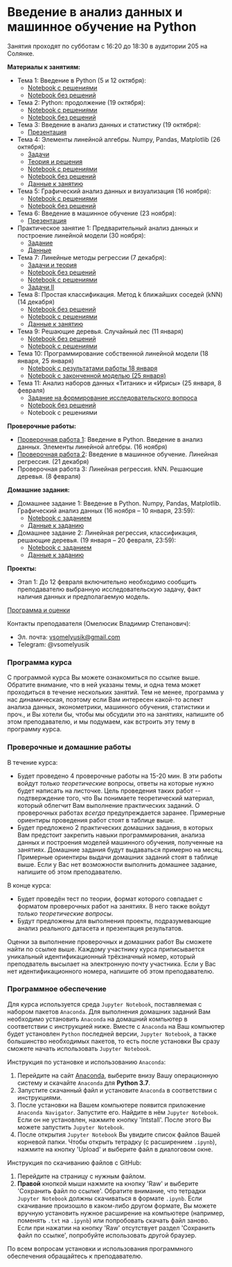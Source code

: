 # Введение в анализ данных и машинное обучение на Python

Занятия проходят по субботам с 16:20 до 18:30 в аудитории 205 на Солянке.

__Материалы к занятиям:__
- Тема 1: Введение в Python (5 и 12 октября):
  - [Notebook с решениями](https://github.com/V-Marco/intro_to_ml_py/blob/master/lesson_1/Intro_to_Python.ipynb)
  - [Notebook без решений](https://github.com/V-Marco/intro_to_ml_py/blob/master/lesson_1/Intro_to_Python_empty.ipynb) 
- Тема 2: Python: продолжение (19 октября):
  - [Notebook с решениями](https://github.com/V-Marco/intro_to_ml_py/blob/master/lesson_2/python_contd.ipynb)
  - [Notebook без решений](https://github.com/V-Marco/intro_to_ml_py/blob/master/lesson_2/python_contd_no_sol.ipynb)
- Тема 3: Введение в анализ данных и статистику (19 октября):
  - [Презентация](https://github.com/V-Marco/intro_to_ml_py/blob/master/lesson_3/intro_to_ad_and_ml.pdf)
- Тема 4: Элементы линейной алгебры. Numpy, Pandas, Matplotlib (26 октября):
  - [Задачи](https://github.com/V-Marco/intro_to_ml_py/blob/master/lesson_4/linear_algebra_problems.pdf)
  - [Теория и решения](https://github.com/V-Marco/intro_to_ml_py/blob/master/lesson_4/Solutions/linear_algebra_problems_solutions.pdf)
  - [Notebook с решениями](https://github.com/V-Marco/intro_to_ml_py/blob/master/lesson_4/NumPy_Pandas_Matplotlib_LinAlg.ipynb)
  - [Notebook без решений](https://github.com/V-Marco/intro_to_ml_py/blob/master/lesson_4/NumPy_Pandas_Matplotlib_LinAlg_no_sol.ipynb)
  - [Данные к занятию](https://github.com/V-Marco/intro_to_ml_py/blob/master/lesson_4/Metro_Interstate_Traffic_Volume.csv)
- Тема 5: Графический анализ данных и визуализация (16 ноября):
  - [Notebook с решениями](https://github.com/V-Marco/intro_to_ml_py/blob/master/lesson_5/visual_analysis.ipynb)
  - [Notebook без решений](https://github.com/V-Marco/intro_to_ml_py/blob/master/lesson_5/visual_analysis_no_sol.ipynb)
- Тема 6: Введение в машинное обучение (23 ноября):
  - [Презентация](https://github.com/V-Marco/intro_to_ml_py/blob/master/lesson_6/intro_to_ml.pdf)
- Практическое занятие 1: Предварительный анализ данных и построение линейной модели (30 ноября):
  - [Задание](https://github.com/V-Marco/intro_to_ml_py/blob/master/lesson_7/task_for_ind_work.pdf)
  - [Данные](https://github.com/V-Marco/intro_to_ml_py/blob/master/lesson_7/weatherHistory.csv)
- Тема 7: Линейные методы регрессии (7 декабря):
  - [Задачи и теория](https://github.com/V-Marco/intro_to_ml_py/blob/master/lesson_7/linear_regression_problems.pdf)
  - [Notebook без решений](https://github.com/V-Marco/intro_to_ml_py/blob/master/lesson_7/linear_regression_intro_no_sol.ipynb)
  - [Notebook с решениями](https://github.com/V-Marco/intro_to_ml_py/blob/master/lesson_7/linear_regression_intro.ipynb)
  - [Задачи II](https://github.com/V-Marco/intro_to_ml_py/blob/master/lesson_8/linear_regression_problems.pdf)
- Тема 8: Простая классификация. Метод k ближайших соседей (kNN) (14 декабря)
  - [Notebook без решений](https://github.com/V-Marco/intro_to_ml_py/blob/master/lesson_8/classification_knn_no_sol.ipynb)
  - [Notebook с решениями](https://github.com/V-Marco/intro_to_ml_py/blob/master/lesson_8/classification_knn.ipynb)
  - [Данные к занятию](https://github.com/V-Marco/intro_to_ml_py/blob/master/lesson_8/UniversalBank.csv)
- Тема 9: Решающие деревья. Случайный лес (11 января)
  - [Notebook без решений](https://github.com/V-Marco/intro_to_ml_py/blob/master/lesson_9/decision_trees_no_sol.ipynb)
  - [Notebook с решениями](https://github.com/V-Marco/intro_to_ml_py/blob/master/lesson_9/decision_trees.ipynb)
- Тема 10: Программирование собственной линейной модели (18 января, 25 января)
  - [Notebook с результатами работы 18 января](https://github.com/V-Marco/intro_to_ml_py/blob/master/lesson_10/own_linear_model_18_01.ipynb)
  - [Notebook с законченной моделью (25 января)](https://github.com/V-Marco/intro_to_ml_py/blob/master/lesson_10/own_linear_model_25_01.ipynb)
- Тема 11: Анализ наборов данных «Титаник» и «Ирисы» (25 января, 8 февраля)
  - [Задание на формирование исследовательского вопроса](https://github.com/V-Marco/intro_to_ml_py/blob/master/lesson_11/task.pdf)
  - [Notebook без решений](https://github.com/V-Marco/intro_to_ml_py/blob/master/lesson_11/Titanic.ipynb)
  - Notebook с решениями
 
__Проверочные работы:__
- [Проверочная работа 1](https://github.com/V-Marco/intro_to_ml_py/blob/master/quiz1/quiz1.pdf): Введение в Python. Введение в анализ данных. Элементы линейной алгебры. (16 ноября)
- [Проверочная работа 2](https://github.com/V-Marco/intro_to_ml_py/blob/master/quiz2/quiz2.pdf): Введение в машинное обучение. Линейная регрессия. (21 декабря)
- Проверочная работа 3: Линейная регрессия. kNN. Решающие деревья. (8 февраля)

__Домашние задания:__
- Домашнее задание 1: Введение в Python. Numpy, Pandas, Matplotlib. Графический анализ данных (16 ноября – 10 января, 23:59):
  - [Notebook с заданием](https://github.com/V-Marco/intro_to_ml_py/blob/master/hw1/hw_1_intro_to_ml_py.ipynb)
  - [Данные к заданию](https://github.com/V-Marco/intro_to_ml_py/blob/master/hw1/FISH.csv)
- Домашнее задание 2: Линейная регрессия, классификация, решающие деревья. (19 января – 20 февраля, 23:59):
  - [Notebook с заданием](https://github.com/V-Marco/intro_to_ml_py/blob/master/hw2/hw_2.ipynb)
  - [Данные к заданию](https://github.com/V-Marco/intro_to_ml_py/blob/master/hw1/FISH.csv)
  
__Проекты:__
  - Этап 1: До 12 февраля включительно необходимо сообщить преподавателю выбранную исследовательскую задачу, факт наличия данных и предполагаемую модель.

[Программа и оценки](https://docs.google.com/spreadsheets/d/1cphUB8QTql3f7Aoe57oYgVeWKIc8qAg5HtzL95zB4SE/edit?usp=sharing)

Контакты преподавателя (Омелюсик Владимир Степанович):
- Эл. почта: vsomelyusik@gmail.com
- Telegram: @vsomelyusik

### Программа курса
С программой курса Вы можете ознакомиться по ссылке выше. Обратите внимание, что в ней указаны темы, и одна тема может проходиться в течение нескольких занятий. Тем не менее, программа у нас динамическая, поэтому если Вам интересен какой-то аспект анализа данных, эконометрики, машинного обучения, статистики и проч., и Вы хотели бы, чтобы мы обсудили это на занятиях, напишите об этом преподавателю, и мы подумаем, как встроить эту тему в программу курса.

### Проверочные и домашние работы
В течение курса:
-  Будет проведено 4 проверочные работы на 15-20 мин. В эти работы войдут _только теоретические_ вопросы, ответы на которые нужно будет написать на листочке. Цель проведения таких работ -- подтверждение того, что Вы понимаете теоретический материал, который облегчит Вам выполнение практических заданий. О проверочных работах _всегда_ предупреждается заранее. Примерные ориентиры проведения работ стоят в таблице выше.
- Будет предложено 2 практических домашних задания, в которых Вам предстоит закрепить навыки программирования, анализа данных и построения моделей машинного обучения, полученные на занятиях. Домашние задания будут выдаваться примерно на месяц. Примерные ориентиры выдачи домашних заданий стоят в таблице выше. Если у Вас нет возможности выполнить домашнее задание, напишите об этом преподавателю. 

В конце курса:
- Будет проведён тест по теории, формат которого совпадает с форматом проверочных работ на занятиях. В него также войдут _только теоретические вопросы_. 
- Будут предложены для выполнения проекты, подразумевающие анализ реального датасета и презентация результатов.

Оценки за выполнение проверочных и домашних работ Вы сможете найти по ссылке выше. Каждому участнику курса приписывается уникальный идентификационный трёхзначный номер, который преподватель высылает на электронную почту участника. Если у Вас нет идентификационного номера, напишите об этом преподавателю.

### Программное обеспечение
Для курса используется среда `Jupyter Notebook`, поставляемая с набором пакетов `Anaconda`. Для выполнения домашних заданий Вам необходимо установить `Anaconda` на домашний компьютер в соответствии с инструкцией ниже. Вместе с `Anaconda` на Ваш компьютер будет установлен `Python` последней версии, `Jupyter Notebook`, а также большинство необходимых пакетов, то есть после установки Вы сразу сможете начать использовать `Jupyter Notebook`. 

Инструкция по установке и использованию `Anaconda`:
1. Перейдите на сайт [Anaconda](https://www.anaconda.com/distribution/), выберите внизу Вашу операционную систему и скачайте `Anaconda` для __Python 3.7__.
2. Запустите скачанный файл и установите `Anaconda` в соответствии с инструкциями. 
3. После установки на Вашем компьютере появится приложение `Anaconda Navigator`. Запустите его. Найдите в нём `Jupyter Notebook`. Если он не установлен, нажмите кнопку 'Intstall'. После этого Вы можете запустить `Jupyter Notebook`.
4. После открытия `Jupyter Notebook` Вы увидите список файлов Вашей корневой папки. Чтобы открыть тетрадку (с расширением `.ipynb`), нажмите на кнопку 'Upload' и выберите файл в диалоговом окне. 

Инструкция по скачиванию файлов с GitHub:
1. Перейдите на страницу с нужным файлом. 
2. __Правой__ кнопкой мыши нажмите на кнопку 'Raw' и выберите 'Сохранить файл по ссылке'. Обратите внимание, что тетрадки `Jupyter Notebook` должны скачиваться в формате `.ipynb`. Если скачивание произошло в каком-либо другом формате, Вы можете вручную установить нужное расширение на компьютере (например, поменять `.txt` на `.ipynb`) или попробовать скачать файл заново. Если при нажатии на кнопку 'Raw' отсутствует раздел 'Сохранить файл по ссылке', попробуйте использовать другой браузер.

По всем вопросам установки и использования программного обеспечения обращайтесь к преподавателю. 
